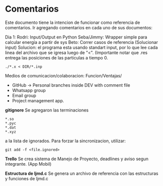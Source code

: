 # Comentarios

Este documento tiene la intencion de funcionar como referencia de comentarios.
Ir agregando comentarios en cada uno de sus documentos:


Dia 1:
Rodri: Input/Output en Python
Seba/Jimmy: Wrapper simple para calcular energía a partir de sys
Beto: Correr casos de referencia (Solucionar input)
Solucion: el programa esta usando standart input, por lo que lee cada linea del
archivo que se igresa luego de "<". (Importante notar que .res entrega las posiciones
de las particulas a tiempo 0.
```
./*.x < DIR/*.inp
```  

Medios de comunicacion/colaboracion: Funcion/Ventajas/
  - GitHub -> Personal branches inside DEV with comment file
  - Whatsapp group
  - Email group
  - Project management app.

**gitignore**
Se agregaron las terminaciones
```
*.so
*.pyc
*.dat
*.xyz
```
a la lista de ignorados.
Para forzar la sincronizacion, utilizar:
```
git add -f <file.ignored>
```

**Trello**
Se crea sistema de Manejo de Proyecto, deadlines y aviso segun integrante. (App Mobil)

**Estructura de ljmd.c**
Se genera un archivo de referencia con las estructuras y funciones de ljmd.c

